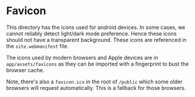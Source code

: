 # Favicon

This directory has the icons used for android devices. In
some cases, we cannot reliably detect light/dark mode preference. Hence these icons should not have a transparent background. These icons are
referenced in the `site.webmanifest` file.

The icons used by modern browsers and Apple devices are in `app/assets/favicons` as they can be imported with a fingerprint to bust the browser cache.

Note, there's also a `favicon.ico` in the root of `/public` which some older
browsers will request automatically. This is a fallback for those browsers.
